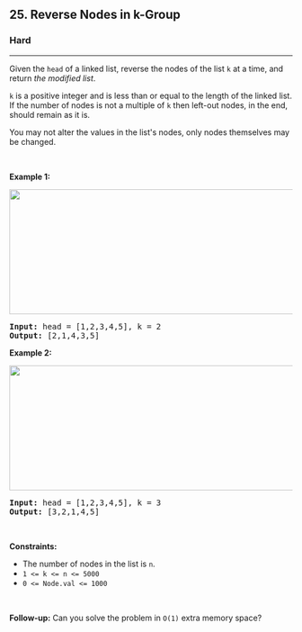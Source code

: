 <h2>25. Reverse Nodes in k-Group</h2><h3>Hard</h3><hr><div style="user-select: auto;"><p style="user-select: auto;">Given the <code style="user-select: auto;">head</code> of a linked list, reverse the nodes of the list <code style="user-select: auto;">k</code> at a time, and return <em style="user-select: auto;">the modified list</em>.</p>

<p style="user-select: auto;"><code style="user-select: auto;">k</code> is a positive integer and is less than or equal to the length of the linked list. If the number of nodes is not a multiple of <code style="user-select: auto;">k</code> then left-out nodes, in the end, should remain as it is.</p>

<p style="user-select: auto;">You may not alter the values in the list's nodes, only nodes themselves may be changed.</p>

<p style="user-select: auto;">&nbsp;</p>
<p style="user-select: auto;"><strong style="user-select: auto;">Example 1:</strong></p>
<img alt="" src="https://assets.leetcode.com/uploads/2020/10/03/reverse_ex1.jpg" style="width: 542px; height: 222px; user-select: auto;">
<pre style="position: relative; user-select: auto;"><strong style="user-select: auto;">Input:</strong> head = [1,2,3,4,5], k = 2
<strong style="user-select: auto;">Output:</strong> [2,1,4,3,5]
<div class="open_grepper_editor" title="Edit &amp; Save To Grepper" style="user-select: auto;"></div></pre>

<p style="user-select: auto;"><strong style="user-select: auto;">Example 2:</strong></p>
<img alt="" src="https://assets.leetcode.com/uploads/2020/10/03/reverse_ex2.jpg" style="width: 542px; height: 222px; user-select: auto;">
<pre style="position: relative; user-select: auto;"><strong style="user-select: auto;">Input:</strong> head = [1,2,3,4,5], k = 3
<strong style="user-select: auto;">Output:</strong> [3,2,1,4,5]
<div class="open_grepper_editor" title="Edit &amp; Save To Grepper" style="user-select: auto;"></div></pre>

<p style="user-select: auto;">&nbsp;</p>
<p style="user-select: auto;"><strong style="user-select: auto;">Constraints:</strong></p>

<ul style="user-select: auto;">
	<li style="user-select: auto;">The number of nodes in the list is <code style="user-select: auto;">n</code>.</li>
	<li style="user-select: auto;"><code style="user-select: auto;">1 &lt;= k &lt;= n &lt;= 5000</code></li>
	<li style="user-select: auto;"><code style="user-select: auto;">0 &lt;= Node.val &lt;= 1000</code></li>
</ul>

<p style="user-select: auto;">&nbsp;</p>
<p style="user-select: auto;"><strong style="user-select: auto;">Follow-up:</strong> Can you solve the problem in <code style="user-select: auto;">O(1)</code> extra memory space?</p>
</div>
